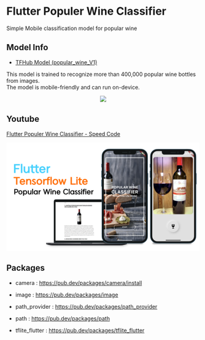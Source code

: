 # Flutter Populer Wine Classifier
Simple Mobile classification model for popular wine 
    
    
## Model Info
* [TFHub Model (popular_wine_V1)](https://tfhub.dev/google/on_device_vision/classifier/popular_wine_V1/1)

This model is trained to recognize more than 400,000 popular wine bottles from images.    
The model is mobile-friendly and can run on-device.
<p align="center">
 <img src="readme/main.gif" width='1024'/>
</p>

## Youtube
[Flutter Populer Wine Classifier - Speed Code](https://youtu.be/SvuDZ5hNMkQ)
<p align="center">
 <img src="readme/youtube.png" width='1024'/>
</p>


## Packages
* camera : https://pub.dev/packages/camera/install

* image : https://pub.dev/packages/image

* path_provider : https://pub.dev/packages/path_provider

* path : https://pub.dev/packages/path

* tflite_flutter : https://pub.dev/packages/tflite_flutter
